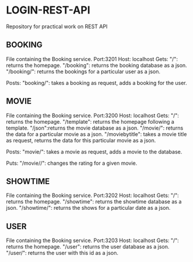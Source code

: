 # LOGIN-REST-API
Repository for practical work on REST API

## BOOKING
File containing the Booking service.
Port:3201
Host: localhost
Gets:   "/": returns the homepage. 
        "/booking": returns the booking database as a json. 
        "/booking/<userid>": returns the bookings for a particular user as a json. 

Posts:  "booking/<userid>": takes a booking as request, adds a booking for the user. 

## MOVIE
File containing the Booking service. 
Port:3200 
Host: localhost 
Gets:   "/": returns the homepage. 
        "/template": returns the homepage following a template. 
        "/json":returns the movie database as a json. 
        "/movie/<movieid>": returns the data for a particular movie as a json. 
        "/moviebytitle": takes a movie title as request, returns the data for this particular movie as a json. 

Posts:  "movie/<movieid>": takes a movie as request, adds a movie to the database. 

Puts:   "/movie/<movieid>/<rate>": changes the rating for a given movie. 

## SHOWTIME 
File containing the Booking service. 
Port:3202 
Host: localhost 
Gets:   "/": returns the homepage. 
        "/showtime": returns the showtime database as a json. 
        "/showtime/<date>": returns the shows for a particular date as a json. 

## USER
File containing the Booking service. 
Port:3203 
Host: localhost 
Gets:   "/": returns the homepage. 
        "/user": returns the user database as a json. 
        "/user/<userid>": returns the user with this id as a json. 
